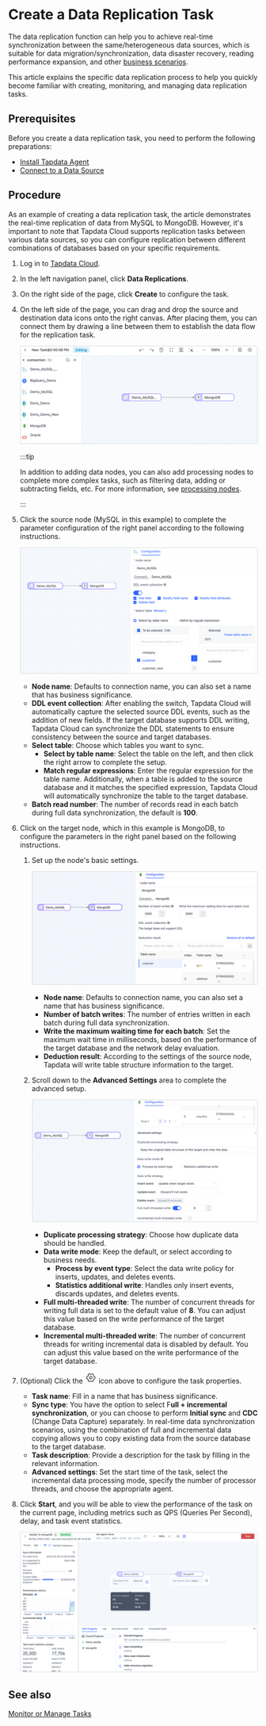 # Create a Data Replication Task

The data replication function can help you to achieve real-time synchronization between the same/heterogeneous data sources, which is suitable for data migration/synchronization, data disaster recovery, reading performance expansion, and other [business scenarios](../../introduction/use-cases.md). 

This article explains the specific data replication process to help you quickly become familiar with creating, monitoring, and managing data replication tasks.

## Prerequisites

Before you create a data replication task, you need to perform the following preparations:

* [Install Tapdata Agent](../../quick-start/install-agent)
* [Connect to a Data Source](../../quick-start/connect-database.md)

## Procedure

As an example of creating a data replication task, the article demonstrates the real-time replication of data from MySQL to MongoDB. However, it's important to note that Tapdata Cloud supports replication tasks between various data sources, so you can configure replication between different combinations of databases based on your specific requirements.

1. Log in to [Tapdata Cloud](https://cloud.tapdata.io/).

2. In the left navigation panel, click **Data Replications**.

3. On the right side of the page, click **Create** to configure the task.

4. On the left side of the page, you can drag and drop the source and destination data icons onto the right canvas. After placing them, you can connect them by drawing a line between them to establish the data flow for the replication task.

   ![Drag Data Source to Canvas](../../images/drag_database.png)

   :::tip

   In addition to adding data nodes, you can also add processing nodes to complete more complex tasks, such as filtering data, adding or subtracting fields, etc. For more information, see [processing nodes](../data-development/process-node.md).

   :::

5. Click the source node (MySQL in this example) to complete the parameter configuration of the right panel according to the following instructions.

   ![Source Settings](../../images/data_source_settings.png)

   * **Node name**: Defaults to connection name, you can also set a name that has business significance.
   * **DDL event collection**: After enabling the switch, Tapdata Cloud will automatically capture the selected source DDL events, such as the addition of new fields. If the target database supports DDL writing, Tapdata Cloud can synchronize the DDL statements to ensure consistency between the source and target databases.
   * **Select table**: Choose which tables you want to sync.
      * **Select by table name**: Select the table on the left, and then click the right arrow to complete the setup.
      * **Match regular expressions**: Enter the regular expression for the table name. Additionally, when a table is added to the source database and it matches the specified expression, Tapdata Cloud will automatically synchronize the table to the target database.
   * **Batch read number**: The number of records read in each batch during full data synchronization, the default is **100**.

6. Click on the target node, which in this example is MongoDB, to configure the parameters in the right panel based on the following instructions.

   1. Set up the node's basic settings.

      ![Basic settings](../../images/data_copy_normal_setting.png)

      * **Node name**: Defaults to connection name, you can also set a name that has business significance.
      * **Number of batch writes**: The number of entries written in each batch during full data synchronization.
      * **Write the maximum waiting time for each batch**: Set the maximum wait time in milliseconds, based on the performance of the target database and the network delay evaluation.
      * **Deduction result**: According to the settings of the source node, Tapdata will write table structure information to the target.

   2. Scroll down to the **Advanced Settings** area to complete the advanced setup.

      ![Advanced settings](../../images/data_copy_advance_setting.png)

      - **Duplicate processing strategy**: Choose how duplicate data should be handled.
      - **Data write mode**: Keep the default, or select according to business needs.
         - **Process by event type**: Select the data write policy for inserts, updates, and deletes events.
         - **Statistics additional write**: Handles only insert events, discards updates, and deletes events.
      - **Full multi-threaded write**: The number of concurrent threads for writing full data is set to the default value of **8**. You can adjust this value based on the write performance of the target database.
      - **Incremental multi-threaded write**: The number of concurrent threads for writing incremental data is disabled by default. You can adjust this value based on the write performance of the target database.

7. (Optional) Click the ![setting](../../images/setting.png) icon above to configure the task properties.

   * **Task name**: Fill in a name that has business significance.
   * **Sync type**: You have the option to select F**ull + incremental synchronization**, or you can choose to perform **Initial sync** and **CDC** (Change Data Capture) separately. In real-time data synchronization scenarios, using the combination of full and incremental data copying allows you to copy existing data from the source database to the target database.
   * **Task description**: Provide a description for the task by filling in the relevant information.
   * **Advanced settings**: Set the start time of the task, select the incremental data processing mode, specify the number of processor threads, and choose the appropriate agent.

8. Click **Start**, and you will be able to view the performance of the task on the current page, including metrics such as QPS (Queries Per Second), delay, and task event statistics.

   ![Task implementation](../../images/copy_data_monitor_en.png)



## See also

[Monitor or Manage Tasks](manage-task.md)

